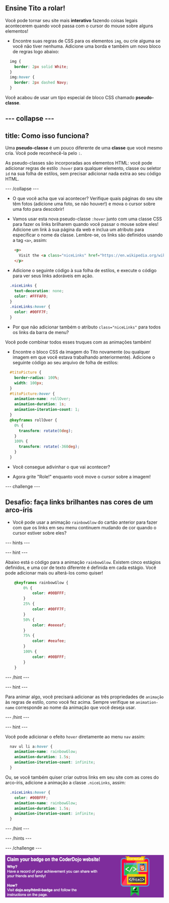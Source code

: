 ## Ensine Tito a rolar!

Você pode tornar seu site mais **interativo** fazendo coisas legais acontecerem quando você passa com o cursor do mouse sobre alguns elementos!

+ Encontre suas regras de CSS para os elementos `img`, ou crie alguma se você não tiver nenhuma. Adicione uma borda e também um novo bloco de regras logo abaixo:

```css
  img {
    border: 2px solid White;
  }
  img:hover {
    border: 2px dashed Navy;
  }
```

Você acabou de usar um tipo especial de bloco CSS chamado **pseudo-classe**.

## \--- collapse \---

## title: Como isso funciona?

Uma **pseudo-classe** é um pouco diferente de uma **classe** que você mesmo cria. Você pode reconhecê-la pelo `:`.

As pseudo-classes são incorporadas aos elementos HTML: você pode adicionar regras de estilo `:hover` para qualquer elemento, classe ou seletor `id` na sua folha de estilos, sem precisar adicionar nada extra ao seu código HTML.

\--- /collapse \---

+ O que você acha que vai acontecer? Verifique quais páginas do seu site têm fotos (adicione uma foto, se não houver!) e mova o cursor sobre uma foto para descobrir!

+ Vamos usar esta nova pseudo-classe `:hover` junto com uma classe CSS para fazer os links brilharem quando você passar o mouse sobre eles! Adicione um link à sua página da web e inclua um atributo para especificar o nome da classe. Lembre-se, os links são definidos usando a tag `<a>`, assim:

```html
    <p>
      Visit the <a class="niceLinks" href="https://en.wikipedia.org/wiki/Ireland">Wikipedia page</a> to learn even more about Ireland!
    </p>
```

+ Adicione o seguinte código à sua folha de estilos, e execute o código para ver seus links adoráveis em ação.

```css
  .niceLinks {
    text-decoration: none;
    color: #FFFAF0;
  }
  .niceLinks:hover {
    color: #00FF7F;
  }
```

+ Por que não adicionar também o atributo `class="niceLinks"` para todos os links da barra de menu?

Você pode combinar todos esses truques com as animações também!

+ Encontre o bloco CSS da imagem do Tito novamente (ou qualquer imagem em que você estava trabalhando anteriormente). Adicione o seguinte código ao seu arquivo de folha de estilos:

```css
  #titoPicture {
    border-radius: 100%;
    width: 100px;
  }
  #titoPicture:hover {
    animation-name: rollOver;
    animation-duration: 1s;
    animation-iteration-count: 1;
  }
  @keyframes rollOver {
    0% {
      transform: rotate(0deg);
    }
    100% {
      transform: rotate(-360deg);
    }
  }
```

+ Você consegue adivinhar o que vai acontecer?

+ Agora grite "Role!" enquanto você move o cursor sobre a imagem!

\--- challenge \---

## Desafio: faça links brilhantes nas cores de um arco-íris

+ Você pode usar a animação `rainbowGlow` do cartão anterior para fazer com que os links em seu menu continuem mudando de cor quando o cursor estiver sobre eles?

\--- hints \---

\--- hint \---

Abaixo está o código para a animação `rainbowGlow`. Existem cinco estágios definidos, e uma cor de texto diferente é definida em cada estágio. Você pode adicionar mais ou alterá-los como quiser!

```css
    @keyframes rainbowGlow {
        0% {
            color: #00BFFF;
        }
        25% {
            color: #00FF7F;
        }
        50% {
            color: #eeeeaf;
        }
        75% {
            color: #eeafee;
        }
        100% {
            color: #00BFFF;
        }
    }
```

\--- /hint \---

\--- hint \---

Para animar algo, você precisará adicionar as três propriedades de `animação` às regras de estilo, como você fez acima. Sempre verifique se `animation-name` corresponde ao nome da animação que você deseja usar.

\--- /hint \---

\--- hint \---

Você pode adicionar o efeito `hover` diretamente ao menu `nav` assim:

```css
  nav ul li a:hover {
    animation-name: rainbowGlow;
    animation-duration: 1.5s;
    animation-iteration-count: infinite;
  }
```

Ou, se você também quiser criar outros links em seu site com as cores do arco-íris, adicione a animação a classe `.niceLinks`, assim:

```css
  .niceLinks:hover {
    color: #00BFFF;
    animation-name: rainbowGlow;
    animation-duration: 1.5s;
    animation-iteration-count: infinite;
  }
```

\--- /hint \---

\--- /hints \---

\--- /challenge \---

![](images/badge-footer-image-html-intermed.png)